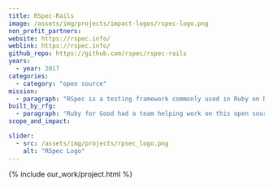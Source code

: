 ```yaml
---
title: RSpec-Rails
image: /assets/img/projects/impact-logos/rspec-logo.png
non_profit_partners:
website: https://rspec.info/
weblink: https://rspec.info/
github_repo: https://github.com/rspec/rspec-rails
years:
  - year: 2017
categories: 
  - category: "open source"
mission:
  - paragraph: "RSpec is a testing framework commonly used in Ruby on Rails."
built_by_rfg:
  - paragraph: "Ruby for Good had a team helping work on this open source project during our event."
scope_and_impact:

slider:
  - src: /assets/img/projects/rpsec_logo.png
    alt: "RSpec Logo"
---
```


{% include our_work/project.html %}
